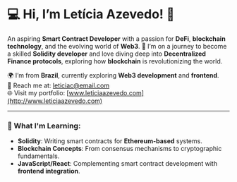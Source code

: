 # 💻 Hi, I’m Letícia Azevedo! 🌸

An aspiring **Smart Contract Developer** with a passion for **DeFi**, **blockchain technology**, and the evolving world of **Web3**. 🚀 I’m on a journey to become a skilled **Solidity developer** and love diving deep into **Decentralized Finance protocols**, exploring how **blockchain** is revolutionizing the world.

🌍 I’m from **Brazil**, currently exploring **Web3 development** and **frontend**.  
💬 Reach me at: [leticiac@email.com](mailto:leticiac@email.com)  
🌐 Visit my portfolio: [www.leticiaazevedo.com](http://www.leticiaazevedo.com)

---

### 🌱 What I'm Learning:
- **Solidity**: Writing smart contracts for **Ethereum-based** systems.
- **Blockchain Concepts**: From consensus mechanisms to cryptographic fundamentals.
- **JavaScript/React**: Complementing smart contract development with **frontend integration**.
